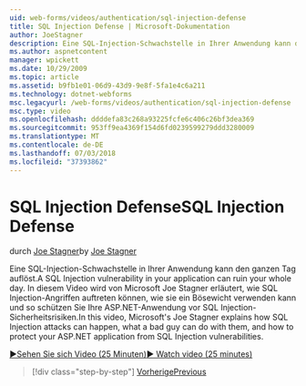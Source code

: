 ```yaml
---
uid: web-forms/videos/authentication/sql-injection-defense
title: SQL Injection Defense | Microsoft-Dokumentation
author: JoeStagner
description: Eine SQL-Injection-Schwachstelle in Ihrer Anwendung kann den ganzen Tag auflöst. In diesem Video wird von Microsoft Joe Stagner erläutert, wie SQL Injection-Angriffen Happ können...
ms.author: aspnetcontent
manager: wpickett
ms.date: 10/29/2009
ms.topic: article
ms.assetid: b9fb1e01-06d9-43d9-9e8f-5fa1e4c6a211
ms.technology: dotnet-webforms
msc.legacyurl: /web-forms/videos/authentication/sql-injection-defense
msc.type: video
ms.openlocfilehash: ddddefa83c268a93225fcfe6c406c26bf3dea369
ms.sourcegitcommit: 953ff9ea4369f154d6fd0239599279ddd3280009
ms.translationtype: MT
ms.contentlocale: de-DE
ms.lasthandoff: 07/03/2018
ms.locfileid: "37393862"
---
```

<a name="sql-injection-defense"></a><span data-ttu-id="d68af-104">SQL Injection Defense</span><span class="sxs-lookup"><span data-stu-id="d68af-104">SQL Injection Defense</span></span>
====================
<span data-ttu-id="d68af-105">durch [Joe Stagner](https://github.com/JoeStagner)</span><span class="sxs-lookup"><span data-stu-id="d68af-105">by [Joe Stagner](https://github.com/JoeStagner)</span></span>

<span data-ttu-id="d68af-106">Eine SQL-Injection-Schwachstelle in Ihrer Anwendung kann den ganzen Tag auflöst.</span><span class="sxs-lookup"><span data-stu-id="d68af-106">A SQL Injection vulnerability in your application can ruin your whole day.</span></span> <span data-ttu-id="d68af-107">In diesem Video wird von Microsoft Joe Stagner erläutert, wie SQL Injection-Angriffen auftreten können, wie sie ein Bösewicht verwenden kann und so schützen Sie Ihre ASP.NET-Anwendung vor SQL Injection-Sicherheitsrisiken.</span><span class="sxs-lookup"><span data-stu-id="d68af-107">In this video, Microsoft's Joe Stagner explains how SQL Injection attacks can happen, what a bad guy can do with them, and how to protect your ASP.NET application from SQL Injection vulnerabilities.</span></span>

[<span data-ttu-id="d68af-108">&#9654;Sehen Sie sich Video (25 Minuten)</span><span class="sxs-lookup"><span data-stu-id="d68af-108">&#9654; Watch video (25 minutes)</span></span>](https://channel9.msdn.com/Blogs/ASP-NET-Site-Videos/sql-injection-defense)

> [!div class="step-by-step"]
> [<span data-ttu-id="d68af-109">Vorherige</span><span class="sxs-lookup"><span data-stu-id="d68af-109">Previous</span></span>](creating-inactive-users.md)
